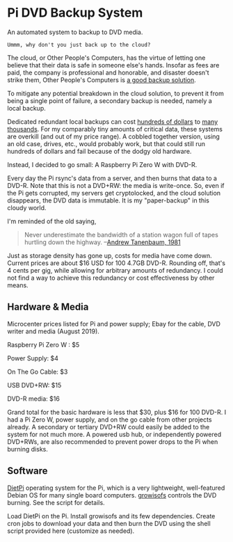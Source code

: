 # Pi DVD Backup System

An automated system to backup to DVD media.

    Ummm, why don't you just back up to the cloud?

The cloud, or Other People's Computers, has the virtue of letting one believe that their data is safe in someone else's hands. Insofar as fees are paid, the company is professional and honorable, and disaster doesn't strike them, Other People's Computers is [a good backup solution](https://tarsnap.com).

To mitigate any potential breakdown in the cloud solution, to prevent it from being a single point of failure, a secondary backup is needed, namely a local backup.

Dedicated redundant local backups can cost [hundreds of dollars](https://www.crowdsupply.com/gnubee/personal-cloud-1) to [many thousands](https://www.ixsystems.com/). For my comparably tiny amounts of critical data, these systems are overkill (and out of my price range). A cobbled together version, using an old case, drives, etc., would probably work, but that could still run hundreds of dollars and fail because of the dodgy old hardware.

Instead, I decided to go small: A Raspberry Pi Zero W with DVD-R. 

Every day the Pi rsync's data from a server, and then burns that data to a DVD-R. Note that this is not a DVD+RW: the media is write-once. So, even if the Pi gets corrupted, my servers get cryptolocked, and the cloud solution disappears, the DVD data is immutable. It is my "paper-backup" in this cloudy world.

I'm reminded of the old saying, 

> Never underestimate the bandwidth of a station wagon full of tapes hurtling down the highway. –[Andrew Tanenbaum, 1981](https://what-if.xkcd.com/31/)

Just as storage density has gone up, costs for media have come down. Current prices are about $16 USD for 100 4.7GB DVD-R. Rounding off, that's 4 cents per gig, while allowing for arbitrary amounts of redundancy. I could not find a way to achieve this redundancy or cost effectiveness by other means.

## Hardware & Media

Microcenter prices listed for Pi and power supply; Ebay for the cable, DVD writer and media (August 2019).

Raspberry Pi Zero W : $5

Power Supply: $4

On The Go Cable: $3

USB DVD+RW: $15

DVD-R media: $16

Grand total for the basic hardware is less that $30, plus $16 for 100 DVD-R. I had a Pi Zero W, power supply, and on the go cable from other projects already. A secondary or tertiary DVD+RW could easily be added to the system for not much more. A powered usb hub, or independently powered DVD+RWs, are also recommended to prevent power drops to the Pi when burning disks.

## Software

[DietPi](https://dietpi.com) operating system for the Pi, which is a very lightweight, well-featured Debian OS for many single board computers. [growisofs](https://linux.die.net/man/1/growisofs) controls the DVD burning. See the script for details.

Load DietPi on the Pi. Install growisofs and its few dependencies. Create cron jobs to download your data and then burn the DVD using the shell script provided here (customize as needed). 
